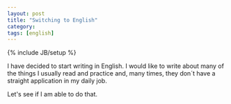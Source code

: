 ```yaml
---
layout: post
title: "Switching to English"
category: 
tags: [english]
---
```

{% include JB/setup %}

I have decided to start writing in English. I would like to write about many of the things I usually read and practice and, many times, they don´t have a straight application in my daily job.

Let's see if I am able to do that.